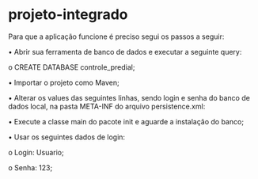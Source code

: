 # projeto-integrado

Para que a aplicação funcione é preciso segui os passos a seguir:


•	Abrir sua ferramenta de banco de dados e executar a seguinte query:

  o	CREATE DATABASE controle_predial;
  
•	Importar o projeto como Maven;

•	Alterar os values das seguintes linhas, sendo login e senha do banco de dados local, na pasta META-INF do arquivo persistence.xml:

<property name="javax.persistence.jdbc.user" value="alunos" />

<property name="javax.persistence.jdbc.password" value="usjt@but2010" />

•	Execute a classe main do pacote init e aguarde a instalação do banco;

•	Usar os seguintes dados de login:

  o	Login: Usuario;
  
  o	Senha: 123;
